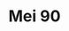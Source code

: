 ---
title: Mei 90
image_primary: img/MEI_90_Suspension.jpg
description: "Mei%20is%20a%20pendant%20family%20composed%20of%20different%20shapes%20and%20lines%20but%20with%20a%20common%20denominator%3A%20the%20ribbon.%20The%20ribbon%20shades%20are%20entirely%20made%20in%20BOVER%2C%20starting%20with%20the%20frames%20welding%20to%20the%20ribbon%20process%20itself.%20This%20allows%20us%20to%20totally%20control%20the%20product%20quality%2C%20custom%20process%20and%20delivery%20terms.%20The%20Mei%20lamps%20are%20great%20for%20environments%20where%20a%20warm%20light%20is%20required.%20They%20mostly%20have%20a%20wide%20diameter%2C%20offering%20as%20a%20result%20a%20good%20direct%20light.%20Discrete%20and%20decorative%20since%20its%20mechanical%20structure%20is%20hidden%20inside%20the%20lamp%2C%20as%20if%20they%20were%20in%20a%20second%20place.%20Lamps%20are%20held%20by%20thin%20tensor%20wires%20that%20enhance%20its%20lightness.%20With%20Mei%20collection%20we%20have%20developed%20tailor-made%20lamps%20with%20important%20dimensions%2C%20and%20we%20have%20been%20able%20to%20make%20a%20quality%20packaging%20to%20ensure%20the%20shipment%20worldwide.%0A%0A"
designer: Joana Bover
image_thumb: img/MEI_100_Suspension1.jpg
href: https://www.bover.es/en/lamp/mei-90/
tags: 
  - bover
  - Indoor
  - Pendant
  - indoor-lamps
category: indoor-lamps
subtitle: 
manufacturer: Bover
slug: /manufacturers/bover/indoor-lamps/joana-bover-mei-90
---